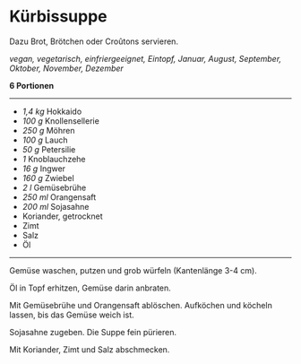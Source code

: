 # Kürbissuppe

Dazu Brot, Brötchen oder Croûtons servieren.

*vegan, vegetarisch, einfriergeeignet, Eintopf, Januar, August, September, Oktober, November, Dezember*

**6 Portionen**

---

- *1,4 kg* Hokkaido
- *100 g* Knollensellerie
- *250 g* Möhren
- *100 g* Lauch
- *50 g* Petersilie
- *1* Knoblauchzehe
- *16 g* Ingwer
- *160 g* Zwiebel
- *2 l* Gemüsebrühe
- *250 ml* Orangensaft
- *200 ml* Sojasahne
- Koriander, getrocknet
- Zimt
- Salz
- Öl

---

Gemüse waschen, putzen und grob würfeln (Kantenlänge 3-4 cm).

Öl in Topf erhitzen, Gemüse darin anbraten.

Mit Gemüsebrühe und Orangensaft ablöschen. Aufköchen und köcheln lassen, bis das Gemüse weich ist.

Sojasahne zugeben. Die Suppe fein pürieren.

Mit Koriander, Zimt und Salz abschmecken.
